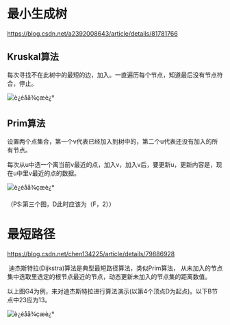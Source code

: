 

# 最小生成树

https://blog.csdn.net/a2392008643/article/details/81781766

## Kruskal算法

​	每次寻找不在此树中的最短的边，加入。一直遍历每个节点，知道最后没有节点符合，停止。

![è¿éåå¾çæè¿°](https://img-blog.csdn.net/20160714144315409)





## Prim算法

​	设置两个点集合，第一个v代表已经加入到树中的，第二个u代表还没有加入的所有节点。

​	每次从u中选一个离当前v最近的点，加入v，加入v后，要更新u，更新内容是，现在u中里v最近的点的数据。

![è¿éåå¾çæè¿°](https://img-blog.csdn.net/20160714161107576)

（PS:第三个图，D此时应该为（F，2））





# 最短路径

https://blog.csdn.net/chen134225/article/details/79886928

​	迪杰斯特拉(Dijkstra)算法是典型最短路径算法，类似Prim算法， 从未加入的节点集中选取里选定的根节点最近的节点，动态更新未加入的节点集的距离数值。



以上图G4为例，来对迪杰斯特拉进行算法演示(以第4个顶点D为起点)。以下B节点中23应为13。

![è¿éåå¾çæè¿°](https://img-blog.csdn.net/20160330150629186)



























